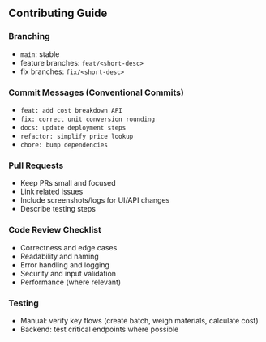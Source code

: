 ## Contributing Guide

### Branching
- `main`: stable
- feature branches: `feat/<short-desc>`
- fix branches: `fix/<short-desc>`

### Commit Messages (Conventional Commits)
- `feat: add cost breakdown API`
- `fix: correct unit conversion rounding`
- `docs: update deployment steps`
- `refactor: simplify price lookup`
- `chore: bump dependencies`

### Pull Requests
- Keep PRs small and focused
- Link related issues
- Include screenshots/logs for UI/API changes
- Describe testing steps

### Code Review Checklist
- Correctness and edge cases
- Readability and naming
- Error handling and logging
- Security and input validation
- Performance (where relevant)

### Testing
- Manual: verify key flows (create batch, weigh materials, calculate cost)
- Backend: test critical endpoints where possible


